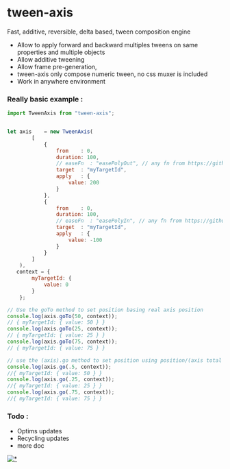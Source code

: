 # tween-axis

Fast, additive, reversible, delta based, tween composition engine

- Allow to apply forward and backward multiples tweens on same properties and multiple objects
- Allow additive tweening
- Allow frame pre-generation,
- tween-axis only compose numeric tween, no css muxer is included
- Work in anywhere environment

### Really basic example :

```jsx harmony
import TweenAxis from "tween-axis";


let axis    = new TweenAxis(
        [
            {
                from    : 0,
                duration: 100,
                // easeFn  : "easePolyOut", // any fn from https://github.com/d3/d3-ease or the easing function
                target  : "myTargetId",
                apply   : {
                    value: 200
                }
            },
            {
                from    : 0,
                duration: 100,
                // easeFn  : "easePolyIn", // any fn from https://github.com/d3/d3-ease or the easing function
                target  : "myTargetId",
                apply   : {
                    value: -100
                }
            }
        ]
    ),
   context = {
	    myTargetId: {
		    value: 0
	    }
    };

// Use the goTo method to set position basing real axis position
console.log(axis.goTo(50, context));
// { myTargetId: { value: 50 } }
console.log(axis.goTo(25, context));
// { myTargetId: { value: 25 } }
console.log(axis.goTo(75, context));
// { myTargetId: { value: 75 } }

// use the (axis).go method to set position using position/(axis total duration) value
console.log(axis.go(.5, context));
//{ myTargetId: { value: 50 } }
console.log(axis.go(.25, context));
//{ myTargetId: { value: 25 } }
console.log(axis.go(.75, context));
//{ myTargetId: { value: 75 } }

```

### Todo :

- Optims updates
- Recycling updates
- more doc


[![*](https://www.google-analytics.com/collect?v=1&tid=UA-82058889-1&cid=555&t=event&ec=project&ea=view&dp=%2Fproject%2Ftween-axis&dt=readme)](#)